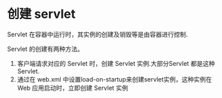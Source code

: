 # 创建 servlet

Servlet 在容器中运行时，其实例的创建及销毁等是由容器进行控制.

Servlet 的创建有两种方法。

1. 客户端请求对应的 Servlet 时，创建 Servlet 实例.大部分Servlet 都是这种 Servlet.
2. 通过在 web.xml 中设置load-on-startup来创建servlet实例，这种实例在Web 应用启动时，立即创建 Servlet 实例

